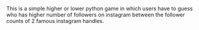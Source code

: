 This is a simple higher or lower python game in which users have to guess who has higher number of followers on instagram between the follower counts of 2 famous instagram handles.

